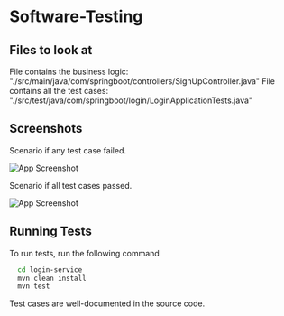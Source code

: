 # Software-Testing

## Files to look at
File contains the business logic: "./src/main/java/com/springboot/controllers/SignUpController.java"
File contains all the test cases: "./src/test/java/com/springboot/login/LoginApplicationTests.java"

## Screenshots

Scenario if any test case failed.

![App Screenshot](https://user-images.githubusercontent.com/78336970/195324550-8ed0e75e-a98f-41cc-a23f-3928f415ee30.png)

Scenario if all test cases passed.

![App Screenshot](https://user-images.githubusercontent.com/78336970/195324272-c7704525-d71e-47d8-8a4d-c0df93eff055.png)

## Running Tests

To run tests, run the following command

```zsh
  cd login-service
  mvn clean install
  mvn test
```

Test cases are well-documented in the source code.
